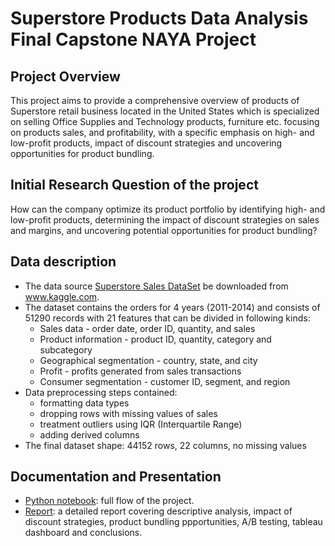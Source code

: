# Superstore Products Data Analysis Final Capstone NAYA Project

## Project Overview
This project aims to provide a comprehensive overview of products of Superstore retail business located in the United States which is specialized on selling Office Supplies and Technology products, furniture etc. focusing on products sales, and profitability, with a specific emphasis on high- and low-profit products, impact of discount strategies and uncovering opportunities for product bundling.

## Initial Research Question of the project
How can the company optimize its product portfolio by identifying high- and low-profit products, determining the impact of discount strategies on sales and margins, and uncovering potential opportunities for product bundling?

## Data description
- The data source [Superstore Sales DataSet](https://www.kaggle.com/datasets/aashwinkumar/superstore-sales-dataset) be downloaded from  www.kaggle.com. 
- The dataset contains the orders for 4 years (2011-2014) and consists of 51290 records with 21 features that can be divided in following kinds:
  - Sales data - order date, order ID, quantity, and sales
  - Product information - product ID, quantity, category and subcategory
  - Geographical segmentation - country, state, and city
  - Profit - profits generated from sales transactions
  - Consumer segmentation - customer ID, segment, and region
- Data preprocessing steps contained:
  - formatting data types
  - dropping rows with missing values of sales
  - treatment outliers using IQR (Interquartile Range)
  - adding derived columns
- The final dataset shape: 44152 rows, 22 columns, no missing values

## Documentation and Presentation
- [Python notebook](): full flow of the project.
- [Report](): a detailed report covering descriptive analysis, impact of discount strategies, product bundling ppportunities, A/B testing, tableau dashboard and conclusions.
 

